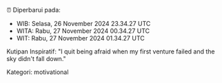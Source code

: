 ⏰ Diperbarui pada:
- WIB: Selasa, 26 November 2024 23.34.27 UTC
- WITA: Rabu, 27 November 2024 00.34.27 UTC
- WIT: Rabu, 27 November 2024 01.34.27 UTC

Kutipan Inspiratif:
"I quit being afraid when my first venture failed and the sky didn't fall down."


Kategori: motivational

